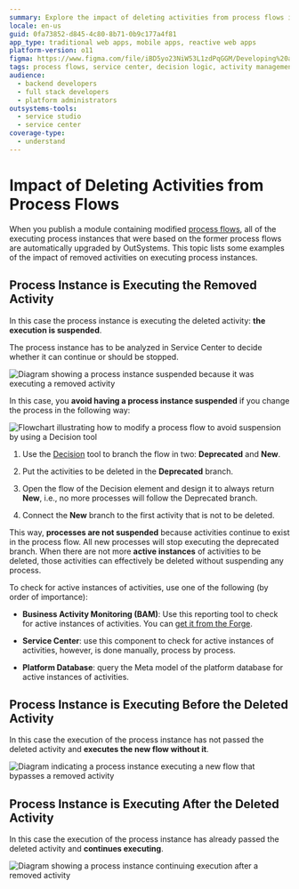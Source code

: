 ```yaml
---
summary: Explore the impact of deleting activities from process flows in OutSystems 11 (O11) and how it affects executing process instances.
locale: en-us
guid: 0fa73852-d845-4c80-8b71-0b9c177a4f81
app_type: traditional web apps, mobile apps, reactive web apps
platform-version: o11
figma: https://www.figma.com/file/iBD5yo23NiW53L1zdPqGGM/Developing%20an%20Application?node-id=266:33
tags: process flows, service center, decision logic, activity management, process upgrades
audience:
  - backend developers
  - full stack developers
  - platform administrators
outsystems-tools:
  - service studio
  - service center
coverage-type:
  - understand
---
```


# Impact of Deleting Activities from Process Flows

When you publish a module containing modified [process flows](../process-flow/process-flow-editor.md), all of the executing process instances that were based on the former process flows are automatically upgraded by OutSystems. This topic lists some examples of the impact of removed activities on executing process instances.


## Process Instance is Executing the Removed Activity

In this case the process instance is executing the deleted activity: **the execution is suspended**.

The process instance has to be analyzed in Service Center to decide whether it can continue or should be stopped.

![Diagram showing a process instance suspended because it was executing a removed activity](images/process-upgrade-removing-executing.png "Process Instance Suspended Due to Removed Activity")

In this case, you **avoid having a process instance suspended** if you change the process in the following way:

![Flowchart illustrating how to modify a process flow to avoid suspension by using a Decision tool](images/process-upgrade-resolve-remove.png "Avoiding Process Instance Suspension by Modifying Process Flow")

1. Use the [Decision](<../../../ref/lang/auto/class-decision.md>) tool to branch the flow in two: **Deprecated** and **New**.

1. Put the activities to be deleted in the **Deprecated** branch.

1. Open the flow of the Decision element and design it to always return **New**, i.e., no more processes will follow the Deprecated branch.

1. Connect the **New** branch to the first activity that is not to be deleted.

This way, **processes are not suspended** because activities continue to exist in the process flow. All new processes will stop executing the deprecated branch. When there are not more **active instances** of activities to be deleted, those activities can effectively be deleted without suspending any process.

To check for active instances of activities, use one of the following (by order of importance):

* **Business Activity Monitoring (BAM)**: Use this reporting tool to check for active instances of activities. You can [get it from the Forge](<http://www.outsystems.com/forge/component/132/business-activity-monitoring/>).

* **Service Center**: use this component to check for active instances of activities, however, is done manually, process by process.

* **Platform Database**: query the Meta model of the platform database for active instances of activities.

## Process Instance is Executing Before the Deleted Activity

In this case the execution of the process instance has not passed the deleted activity and **executes the new flow without it**.

![Diagram indicating a process instance executing a new flow that bypasses a removed activity](images/process-upgrade-removing-future.png "Process Instance Executing New Flow After Activity Removal")

## Process Instance is Executing After the Deleted Activity

In this case the execution of the process instance has already passed the deleted activity and **continues executing**.

![Diagram showing a process instance continuing execution after a removed activity](images/process-upgrade-removing-past.png "Process Instance Continues After Past Removed Activity")
